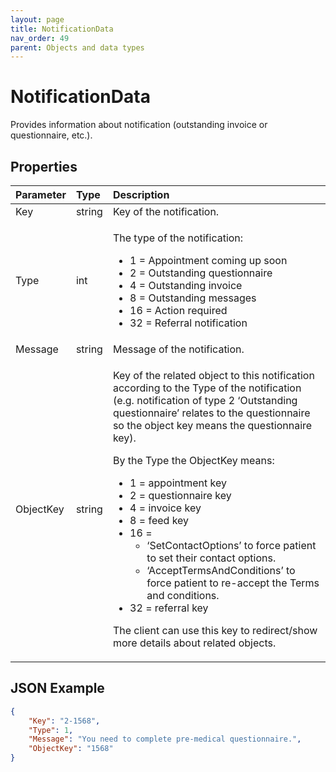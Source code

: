 ```yaml
---
layout: page
title: NotificationData
nav_order: 49
parent: Objects and data types
---
```


# NotificationData

Provides information about notification (outstanding invoice or questionnaire, etc.).

## Properties

<table>
    <thead>
        <tr>
            <th style="text-align: left">Parameter</th>
            <th style="text-align: left">Type</th>
            <th style="text-align: left">Description</th>
        </tr>
    </thead>
    <tbody>
        <tr>
            <td>Key</td>
            <td>string</td>
            <td>Key of the notification.</td>
        </tr>
        <tr>
            <td>Type</td>
            <td>int</td>
            <td>
                <p>The type of the notification:</p>
                <ul>
                    <li>1 = Appointment coming up soon</li>
                    <li>2 = Outstanding questionnaire</li>
                    <li>4 = Outstanding invoice</li>
                    <li>8 = Outstanding messages</li>
                    <li>16 = Action required</li>
                    <li>32 = Referral notification</li>
                </ul>
            </td>
        </tr>
        <tr>
            <td>Message</td>
            <td>string</td>
            <td>Message of the notification.</td>
        </tr>
        <tr>
            <td>ObjectKey</td>
            <td>string</td>
            <td>
                <p>Key of the related object to this notification according to the Type of the notification (e.g.
                    notification of type 2 ‘Outstanding questionnaire’ relates to the questionnaire so the object key
                    means the questionnaire key).</p>
                <p>By the Type the ObjectKey means:</p>
                <ul>
                    <li>1 = appointment key</li>
                    <li>2 = questionnaire key</li>
                    <li>4 = invoice key</li>
                    <li>8 = feed key</li>
                    <li>16 =<ul>
                            <li>‘SetContactOptions’ to force patient to set their contact options.</li>
                            <li>‘AcceptTermsAndConditions’ to force patient to re-accept the Terms and conditions.</li>
                        </ul>
                    </li>
                    <li>32 = referral key</li>
                </ul>
                <p>The client can use this key to redirect/show more details about related objects.</p>
            </td>
        </tr>
    </tbody>
</table>

## JSON Example

```json
{
    "Key": "2-1568",
    "Type": 1,
    "Message": "You need to complete pre-medical questionnaire.",
    "ObjectKey": "1568"
}
```
